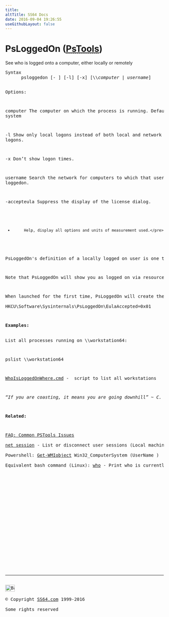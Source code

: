 ```yaml
---
title:
altTitle: SS64 Docs
date: 2016-09-04 19:26:55
useGithubLayout: false
---
```

<!-- #BeginLibraryItem "/Library/head_nt.lbi" --><!-- #EndLibraryItem --><h1>PsLoggedOn (<abbr title="Download the PsTools suite"><a href="http://technet.microsoft.com/en-us/sysinternals">PsTools</a></abbr>)</h1>
<p>See who is logged onto a computer, either locally or remotely</p>
<pre>Syntax
      psloggedon [- ] [-l] [-x] [\\<i>computer</i> | <i>username</i>]

Options:

   computer   The computer on which the process is running. Default=local system 

   -l         Show only local logons instead of both local and network resource logons.

   -x         Don’t show logon times.

   username   Search the network for computers to which that user is loggedon.

   -accepteula Suppress the display of the license dialog.

   -          Help, display all options and units of measurement used.</pre>
<p>PsLoggedOn's definition of a locally logged on user is one that has their profile loaded into the Registry.   If no one is currently logged on, PsLoggedOn will return the last logged on user.</p>
<p>Note that PsLoggedOn will show you as logged on via resource share to remote computers that you query because a logon is required for PsLoggedOn to access the Registry of a remote system.</p>
<p>When launched for the first time, PsLoggedOn will create the regkey <br>
<span class="code">HKCU\Software\Sysinternals\PsLoggedOn\EulaAccepted=0x01</span></p>
<p><b>Examples:</b><br><br>
List all processes running on \\workstation64:</p>
<p class="code">pslist \\workstation64 </p>
<p class="code"><a href="psloggedon_example.html">WhoIsLoggedOnWhere.cmd</a> -  script to list all workstations</p>
<p class="quote"><i>“If you are coasting, it means you are going downhill” ~ C. P. Fulford Jr.</i></p>
<p><b>Related:</b></p>
<p><a href="http://forum.sysinternals.com/faq-common-pstools-issues_topic15920.html">FAQ: Common PSTools Issues</a><br>
<a href="net_share.html">net session</a> - List or disconnect user sessions (Local machine only)<br>
Powershell: <a href="../ps/get-wmiobject.html">Get-WMIobject</a> Win32_ComputerSystem (UserName ) <br>
Equivalent bash command (Linux): <a href="../bash/who.html">who</a> - Print who is currently logged in </p><!-- #BeginLibraryItem "/Library/foot_nt.lbi" --><p>
<!-- windows300 -->
<ins class="adsbygoogle" style="display:inline-block;width:300px;height:250px" data-ad-client="ca-pub-6140977852749469" data-ad-slot="7649547908"></ins>
<script>
(adsbygoogle = window.adsbygoogle || []).push({});
</script></p>
<hr>
<div id="bl" class="footer"><a href="psloggedon.html#"><img src="../images/top.png" width="30" height="22" alt="Back to the Top"></a></div>
<div id="br" class="footer, tagline">© Copyright <a href="http://ss64.com/">SS64.com</a> 1999-2016<br>
Some rights reserved</div><!-- #EndLibraryItem -->

